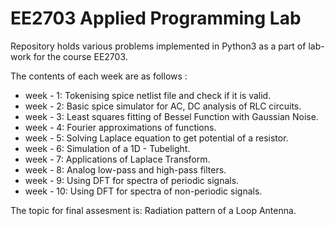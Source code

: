 # EE2703 Applied Programming Lab 
Repository holds various problems implemented in Python3 as a part of lab-work for the course EE2703. 

The contents of each week are as follows : 
- week -  1: Tokenising spice netlist file and check if it is valid. 
- week -  2: Basic spice simulator for AC, DC analysis of RLC circuits. 
- week -  3: Least squares fitting of Bessel Function with Gaussian Noise. 
- week -  4: Fourier approximations of functions. 
- week -  5: Solving Laplace equation to get potential of a resistor. 
- week -  6: Simulation of a 1D - Tubelight. 
- week -  7: Applications of Laplace Transform. 
- week -  8: Analog low-pass and high-pass filters.
- week -  9: Using DFT for spectra of periodic signals.  
- week - 10: Using DFT for spectra of non-periodic signals. 

The topic for final assesment is: Radiation pattern of a Loop Antenna. 
